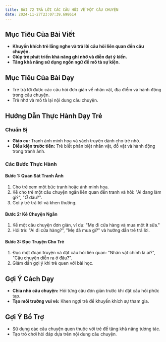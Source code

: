 ```yaml
---
title: BÀI 72 TRẢ LỜI CÁC CÂU HỎI VỀ MỘT CÂU CHUYỆN
date: 2024-11-27T23:07:39.698614
---
```


## Mục Tiêu Của Bài Viết
- **Khuyến khích trẻ lắng nghe và trả lời câu hỏi liên quan đến câu chuyện.**
- **Giúp trẻ phát triển khả năng ghi nhớ và diễn đạt ý kiến.**
- **Tăng khả năng sử dụng ngôn ngữ để mô tả sự kiện.**

## Mục Tiêu Của Bài Dạy
- Trẻ trả lời được các câu hỏi đơn giản về nhân vật, địa điểm và hành động trong câu chuyện.
- Trẻ nhớ và mô tả lại nội dung câu chuyện.

## Hướng Dẫn Thực Hành Dạy Trẻ

### Chuẩn Bị
- **Giáo cụ:** Tranh ảnh minh họa và sách truyện dành cho trẻ nhỏ.
- **Điều kiện trước tiên:** Trẻ biết phân biệt nhân vật, đồ vật và hành động trong tranh ảnh.

### Các Bước Thực Hành
#### Bước 1: Quan Sát Tranh Ảnh
1. Cho trẻ xem một bức tranh hoặc ảnh minh họa.
2. Kể cho trẻ một câu chuyện ngắn liên quan đến tranh và hỏi: "Ai đang làm gì?", "Ở đâu?".
3. Gợi ý trẻ trả lời và khen thưởng.

#### Bước 2: Kể Chuyện Ngắn
1. Kể một câu chuyện đơn giản, ví dụ: "Mẹ đi cửa hàng và mua một ít sữa."
2. Hỏi trẻ: "Ai đi cửa hàng?", "Mẹ đã mua gì?" và hướng dẫn trẻ trả lời.

#### Bước 3: Đọc Truyện Cho Trẻ
1. Đọc một đoạn truyện và đặt câu hỏi liên quan: "Nhân vật chính là ai?", "Câu chuyện diễn ra ở đâu?".
2. Giảm dần gợi ý khi trẻ quen với bài học.

## Gợi Ý Cách Dạy
- **Chia nhỏ câu chuyện:** Hỏi từng câu đơn giản trước khi đặt câu hỏi phức tạp.
- **Tạo môi trường vui vẻ:** Khen ngợi trẻ để khuyến khích sự tham gia.

## Gợi Ý Bổ Trợ
- Sử dụng các câu chuyện quen thuộc với trẻ để tăng khả năng tương tác.
- Tạo trò chơi hỏi đáp dựa trên nội dung câu chuyện.
